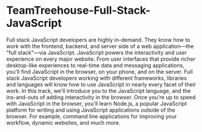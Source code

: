 # TeamTreehouse-Full-Stack-JavaScript
Full stack JavaScript developers are highly in-demand. They know how to work with the frontend, backend, and server side of a web application—the "full stack"—via JavaScript.  JavaScript powers the interactivity and user experience on every major website. From user interfaces that provide richer desktop-like experiences to real-time data and messaging applications, you'll find JavaScript in the browser, on your phone, and on the server.  Full stack JavaScript developers working with different frameworks, libraries and languages will know how to use JavaScript in nearly every facet of their work.  In this track, we'll introduce you to the JavaScript language, and the ins-and-outs of adding interactivity in the browser.  Once you're up to speed with JavaScript in the browser, you'll learn Node.js, a popular JavaScript platform for writing and using JavaScript applications outside of the browser. For example, command line applications for improving your workflow, dynamic websites, and much more.
